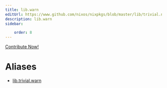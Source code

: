 ```yaml
---
title: lib.warn
editUrl: https://www.github.com/nixos/nixpkgs/blob/master/lib/trivial.nix#L472C10
description: lib.warn
sidebar:

    order: 8
---
```


<a href="https://www.github.com/nixos/nixpkgs/blob/master/lib/trivial.nix#L472C10">Contribute Now!</a>


# Aliases

- [lib.trivial.warn](/reference/libtrivial.warn)


